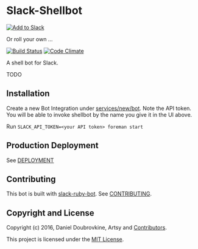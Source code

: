 Slack-Shellbot
=============

[![Add to Slack](https://platform.slack-edge.com/img/add_to_slack@2x.png)](http://slack-shellbot.herokuapp.com)

Or roll your own ...

[![Build Status](https://travis-ci.org/dblock/slack-shellbot.svg)](https://travis-ci.org/dblock/slack-shellbot)
[![Code Climate](https://codeclimate.com/github/dblock/slack-shellbot/badges/gpa.svg)](https://codeclimate.com/github/dblock/slack-shellbot)

A shell bot for Slack.

TODO

## Installation

Create a new Bot Integration under [services/new/bot](http://slack.com/services/new/bot). Note the API token.
You will be able to invoke shellbot by the name you give it in the UI above.

Run `SLACK_API_TOKEN=<your API token> foreman start`

## Production Deployment

See [DEPLOYMENT](DEPLOYMENT.md)

## Contributing

This bot is built with [slack-ruby-bot](https://github.com/dblock/slack-ruby-bot). See [CONTRIBUTING](CONTRIBUTING.md).

## Copyright and License

Copyright (c) 2016, Daniel Doubrovkine, Artsy and [Contributors](CHANGELOG.md).

This project is licensed under the [MIT License](LICENSE.md).
